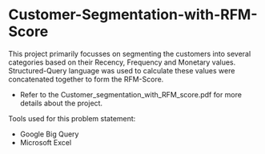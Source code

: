 # Customer-Segmentation-with-RFM-Score
This project primarily focusses on segmenting the customers into several categories based on their Recency, Frequency and Monetary values. Structured-Query language was used to calculate these values were concatenated together to form the RFM-Score.

- Refer to the Customer_segmentation_with_RFM_score.pdf for more details about the project.

Tools used for this problem statement:
- Google Big Query
- Microsoft Excel
